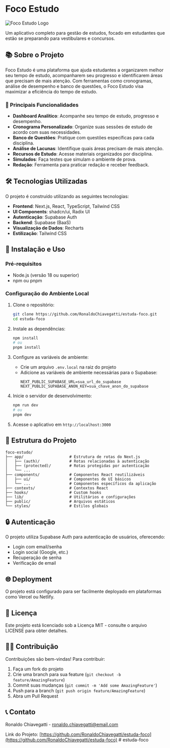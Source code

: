 # Foco Estudo

![Foco Estudo Logo](public/logo.png)

Um aplicativo completo para gestão de estudos, focado em estudantes que estão se preparando para vestibulares e concursos.

## 📚 Sobre o Projeto

Foco Estudo é uma plataforma que ajuda estudantes a organizarem melhor seu tempo de estudo, acompanharem seu progresso e identificarem áreas que precisam de mais atenção. Com ferramentas como cronogramas, análise de desempenho e banco de questões, o Foco Estudo visa maximizar a eficiência do tempo de estudo.

### 🌟 Principais Funcionalidades

- **Dashboard Analítico**: Acompanhe seu tempo de estudo, progresso e desempenho.
- **Cronograma Personalizado**: Organize suas sessões de estudo de acordo com suas necessidades.
- **Banco de Questões**: Pratique com questões específicas para cada disciplina.
- **Análise de Lacunas**: Identifique quais áreas precisam de mais atenção.
- **Recursos de Estudo**: Acesse materiais organizados por disciplina.
- **Simulados**: Faça testes que simulam o ambiente de prova.
- **Redação**: Ferramenta para praticar redação e receber feedback.

## 🛠️ Tecnologias Utilizadas

O projeto é construído utilizando as seguintes tecnologias:

- **Frontend**: Next.js, React, TypeScript, Tailwind CSS
- **UI Components**: shadcn/ui, Radix UI
- **Autenticação**: Supabase Auth
- **Backend**: Supabase (BaaS)
- **Visualização de Dados**: Recharts
- **Estilização**: Tailwind CSS

## 🚀 Instalação e Uso

### Pré-requisitos

- Node.js (versão 18 ou superior)
- npm ou pnpm

### Configuração do Ambiente Local

1. Clone o repositório:
   ```bash
   git clone https://github.com/RonaldoChiavegatti/estuda-foco.git
   cd estuda-foco
   ```

2. Instale as dependências:
   ```bash
   npm install
   # ou
   pnpm install
   ```

3. Configure as variáveis de ambiente:
   - Crie um arquivo `.env.local` na raiz do projeto 
   - Adicione as variáveis de ambiente necessárias para o Supabase:
     ```
     NEXT_PUBLIC_SUPABASE_URL=sua_url_do_supabase
     NEXT_PUBLIC_SUPABASE_ANON_KEY=sua_chave_anon_do_supabase
     ```

4. Inicie o servidor de desenvolvimento:
   ```bash
   npm run dev
   # ou
   pnpm dev
   ```

5. Acesse o aplicativo em `http://localhost:3000`

## 📝 Estrutura do Projeto

```
foco-estudo/
├── app/                    # Estrutura de rotas do Next.js
│   ├── (auth)/             # Rotas relacionadas à autenticação
│   ├── (protected)/        # Rotas protegidas por autenticação
│   └── ...
├── components/             # Componentes React reutilizáveis
│   ├── ui/                 # Componentes de UI básicos
│   └── ...                 # Componentes específicos da aplicação
├── contexts/               # Contextos React
├── hooks/                  # Custom hooks
├── lib/                    # Utilitários e configurações
├── public/                 # Arquivos estáticos
└── styles/                 # Estilos globais
```

## 🔒 Autenticação

O projeto utiliza Supabase Auth para autenticação de usuários, oferecendo:
- Login com email/senha
- Login social (Google, etc.)
- Recuperação de senha
- Verificação de email

## 🌐 Deployment

O projeto está configurado para ser facilmente deployado em plataformas como Vercel ou Netlify.

## 📜 Licença

Este projeto está licenciado sob a Licença MIT - consulte o arquivo LICENSE para obter detalhes.

## 👨‍💻 Contribuição

Contribuições são bem-vindas! Para contribuir:

1. Faça um fork do projeto
2. Crie uma branch para sua feature (`git checkout -b feature/AmazingFeature`)
3. Commit suas mudanças (`git commit -m 'Add some AmazingFeature'`)
4. Push para a branch (`git push origin feature/AmazingFeature`)
5. Abra um Pull Request

## 📞 Contato

Ronaldo Chiavegatti - [ronaldo.chiavegatti@email.com](mailto:ronaldo.chiavegatti@email.com)

Link do Projeto: [https://github.com/RonaldoChiavegatti/estuda-foco](https://github.com/RonaldoChiavegatti/estuda-foco) # estuda-foco
